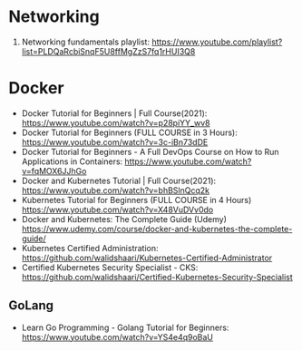 # Networking
1. Networking fundamentals playlist: https://www.youtube.com/playlist?list=PLDQaRcbiSnqF5U8ffMgZzS7fq1rHUI3Q8

# Docker
- Docker Tutorial for Beginners | Full Course(2021): https://www.youtube.com/watch?v=p28piYY_wv8
- Docker Tutorial for Beginners (FULL COURSE in 3 Hours): https://www.youtube.com/watch?v=3c-iBn73dDE
- Docker Tutorial for Beginners - A Full DevOps Course on How to Run Applications in Containers: https://www.youtube.com/watch?v=fqMOX6JJhGo
- Docker and Kubernetes Tutorial | Full Course(2021): https://www.youtube.com/watch?v=bhBSlnQcq2k
- Kubernetes Tutorial for Beginners (FULL COURSE in 4 Hours) https://www.youtube.com/watch?v=X48VuDVv0do
- Docker and Kubernetes: The Complete Guide (Udemy) https://www.udemy.com/course/docker-and-kubernetes-the-complete-guide/
- Kubernetes Certified Administration: https://github.com/walidshaari/Kubernetes-Certified-Administrator
- Certified Kubernetes Security Specialist - CKS: https://github.com/walidshaari/Certified-Kubernetes-Security-Specialist


## GoLang
- Learn Go Programming - Golang Tutorial for Beginners: https://www.youtube.com/watch?v=YS4e4q9oBaU
